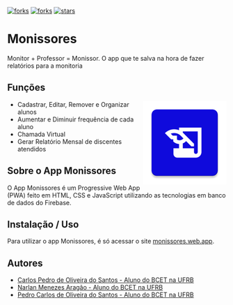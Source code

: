 </p>


<a href="https://github.com/iCarlosCode/Problematika/network/members"><img src="https://img.shields.io/github/forks/iCarlosCode/Monissor" alt="forks"/></a>
<a href="https://img.shields.io/website-up-down-green-red/http/monip.org.svg"><img src="https://img.shields.io/website-up-down-green-red/http/monissores.web.app" alt="forks"/></a>
<a href="https://github.com/iCarlosCode/Problematika/stargazers"><img src="https://img.shields.io/github/stars/iCarlosCode/Monissor" alt="stars"/></a>
</p>

# Monissores
 Monitor + Professor = Monissor. O app que te salva na hora de fazer relatórios para a monitoria

## Funções
<img src="public/app/icons/Monissores.png" align="right"></img>
- Cadastrar, Editar, Remover e Organizar alunos
- Aumentar e Diminuir frequência de cada aluno
- Chamada Virtual
- Gerar Relatório Mensal de discentes atendidos

## Sobre o App Monissores
O App Monissores é um Progressive Web App (PWA) feito em HTML, CSS e JavaScript utilizando as tecnologias em banco de dados do Firebase.

## Instalação / Uso
Para utilizar o app Monissores, é só acessar o site [monissores.web.app](https://monissores.web.app).

## Autores

- [Carlos Pedro de Oliveira do Santos - Aluno do BCET na UFRB](https://github.com/iCarlosCode "iCarlosCode aluno do BCET na UFRB")
- [Narlan Menezes Aragão - Aluno do BCET na UFRB](https://github.com/MADARINH4 "iCarlosCode aluno do BCET na UFRB")
- [Pedro Carlos de Oliveira do Santos - Aluno do BCET na UFRB](https://github.com/Manupedro "iCarlosCode aluno do BCET na UFRB")

